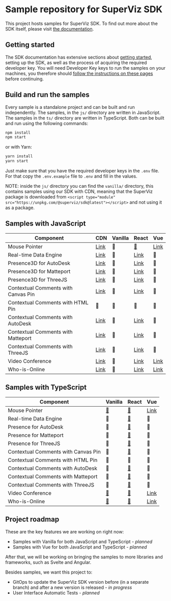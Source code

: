 # Sample repository for SuperViz SDK

This project hosts samples for SuperViz SDK. To find out more about the SDK itself, please visit [the documentation](https://docs.superviz.com/).

## Getting started

The SDK documentation has extensive sections about [getting started](https://docs.superviz.com/getting-started/quickstart), setting up the SDK, as well as the process of acquiring the required developer key. You will need Developer Key keys to run the samples on your machines, you therefore should [follow the instructions on these pages](https://docs.superviz.com/getting-started/setting-account) before continuing.

## Build and run the samples

Every sample is a standalone project and can be built and run independently. The samples, in the `js/` directory are written in JavaScript. The samples in the `ts/` directory are written in TypeScript. Both can be built and run using the following commands:

```bash
npm install
npm start
```

or with Yarn:

```bash
yarn install
yarn start
```

Just make sure that you have the required developer keys in the `.env` file. For that copy the `.env.example` file to `.env` and fill in the values.

NOTE: inside the `js/` directory you can find the `vanilla/` directory, this contains samples using our SDK with CDN, meaning that the SuperViz package is downloaded from `<script type="module" src="https://unpkg.com/@superviz/sdk@latest"></script>` and not using it as a package.

## Samples with JavaScript

| Component                           | CDN                                             | Vanilla | React                                             | Vue                               |
| ----------------------------------- | ----------------------------------------------- | ------- | ------------------------------------------------- | --------------------------------- |
| Mouse Pointer                       | [Link](/js/cdn/mouse-pointers/)                 | 🔄️     | [🔗](/js/react/mouse-pointers/)                   | [Link](/js/vue/mouse-pointers/)   |
| Real-time Data Engine               | [Link](/js/cdn/real-time-data-engine/)          | 🔄️     | [Link](/js/react/real-time-data-engine/)          | 🔄️                               |
| Presence3D for AutoDesk             | [Link](/js/cdn/autodesk/)                       | 🔄️     | [Link](/js/react/autodesk/)                       | 🔄️                               |
| Presence3D for Matteport            | [Link](/js/cdn/matterport/)                     | 🔄️     | [Link](/js/react/matterport/)                     | 🔄️                               |
| Presence3D for ThreeJS              | [Link](/js/cdn/threejs/)                        | 🔄️     | [Link](/js/react/threejs/)                        | 🔄️                               |
| Contextual Comments with Canvas Pin | [Link](/js/cdn/contextual-comments-html/)       | 🔄️     | [Link](/js/react/contextual-comments-html/)       | 🔄️                               |
| Contextual Comments with HTML Pin   | 🔄️                                             | 🔄️     | 🔄️                                               | 🔄️                               |
| Contextual Comments with AutoDesk   | [Link](/js/cdn/contextual-comments-autodesk/)   | 🔄️     | [Link](/js/react/contextual-comments-autodesk/)   | 🔄️                               |
| Contextual Comments with Matteport  | [Link](/js/cdn/contextual-comments-matterport/) | 🔄️     | [Link](/js/react/contextual-comments-matterport/) | 🔄️                               |
| Contextual Comments with ThreeJS    | [Link](/js/cdn/contextual-comments-threejs/)    | 🔄️     | [Link](/js/react/contextual-comments-threejs/)    | 🔄️                               |
| Video Conference                    | [Link](/js/cdn/video-conference/)               | 🔄️     | [Link](/js/react/video-conference/)               | [Link](/js/vue/video-conference/) |
| Who-is-Online                       | [Link](/js/cdn/who-is-online/)                  | 🔄️     | [Link](/js/react/who-is-online/)                  | [Link](/js/vue/who-is-online/)    |

## Samples with TypeScript

| Component                           | Vanilla                             | React                                           | Vue                               |
| ----------------------------------- | ----------------------------------- | ----------------------------------------------- | --------------------------------- |
| Mouse Pointer                       | [🔗](/ts/vanilla/mouse-pointers/)   | [🔗](/ts/react/mouse-pointers/)                 | [Link](/ts/vue/mouse-pointers/)   |
| Real-time Data Engine               | 🔄️                                 | [🔗](/ts/react/real-time-data-engine/)          | 🔄️                               |
| Presence for AutoDesk               | 🔄️                                 | [🔗](/ts/react/autodesk/)                       | 🔄️                               |
| Presence for Matteport              | 🔄️                                 | [🔗](/ts/react/matterport/)                     | 🔄️                               |
| Presence for ThreeJS                | 🔄️                                 | [🔗](/ts/react/threejs/)                        | 🔄️                               |
| Contextual Comments with Canvas Pin | 🔄️                                 | [🔗](/ts/react/contextual-comments-html/)       | 🔄️                               |
| Contextual Comments with HTML Pin   | 🔄️                                 | 🔄️                                             | 🔄️                               |
| Contextual Comments with AutoDesk   | 🔄️                                 | [🔗](/ts/react/contextual-comments-autodesk/)   | 🔄️                               |
| Contextual Comments with Matteport  | 🔄️                                 | [🔗](/ts/react/contextual-comments-matterport/) | 🔄️                               |
| Contextual Comments with ThreeJS    | 🔄️                                 | [🔗](/ts/react/contextual-comments-threejs/)    | 🔄️                               |
| Video Conference                    | [🔗](/ts/vanilla/video-conference/) | [🔗](/ts/react/video-conference/)               | [Link](/js/vue/video-conference/) |
| Who-is-Online                       | [🔗](/ts/vanilla/who-is-online/)    | [🔗](/ts/react/who-is-online/)                  | [Link](/ts/vue/who-is-online/)    |

## Project roadmap

These are the key features we are working on right now:

- Samples with Vanilla for both JavaScript and TypeScript - _planned_
- Samples with Vue for both JavaScript and TypeScript - _planned_

After that, we will be working on bringing the samples to more libraries and frameworks, such as Svelte and Angular.

Besides samples, we want this project to:

- GitOps to update the SuperViz SDK version before (in a separate branch) and after a new version is released - _in progress_
- User Interface Automatic Tests - _planned_
